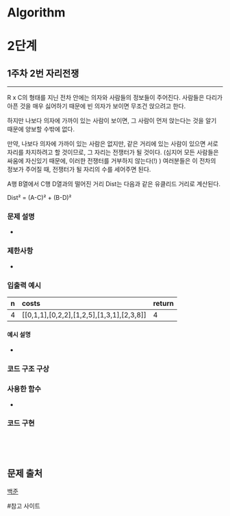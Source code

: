 # Algorithm
# 2단계
## 1주차 2번 자리전쟁
***
R x C의 형태를 지닌 전차 안에는 의자와 사람들의 정보들이 주어진다. 사람들은 다리가 아픈 것을 매우 싫어하기 때문에 빈 의자가 보이면 무조건 앉으려고 한다.

하지만 나보다 의자에 가까이 있는 사람이 보이면, 그 사람이 먼저 앉는다는 것을 알기 때문에 양보할 수밖에 없다.

만약, 나보다 의자에 가까이 있는 사람은 없지만, 같은 거리에 있는 사람이 있으면 서로 자리를 차지하려고 할 것이므로, 그 자리는 전쟁터가 될 것이다. (심지어 모든 사람들은 싸움에 자신있기 때문에, 이러한 전쟁터를 거부하지 않는다(!) )
여러분들은 이 전차의 정보가 주어질 때, 전쟁터가 될 자리의 수를 세어주면 된다.

A행 B열에서 C행 D열과의 떨어진 거리 Dist는 다음과 같은 유클리드 거리로 계산된다.

Dist² = (A-C)² + (B-D)²  

### 문제 설명 
- 
### 제한사항
- 

### 입출력 예시 
 | n    |costs                                     |return|
 | :----|:-----------------------------------------|:-----|
 | 4    |[[0,1,1],[0,2,2],[1,2,5],[1,3,1],[2,3,8]] |4     |


#### 예시 설명  
- 

### 코드 구조 구상

### 사용한 함수 
- 

### 코드 구현


<pre>
<code>

</code>
</pre>


## 문제 출처 
[백준](https://www.acmicpc.net/problem/2886)


#참고 사이트 


